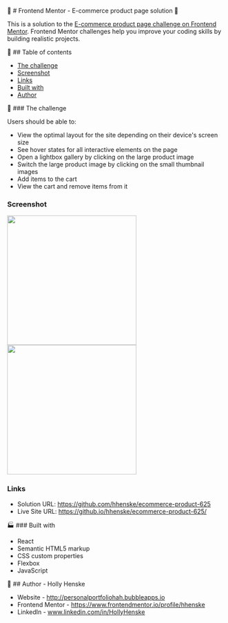 :large_blue_circle: # Frontend Mentor - E-commerce product page solution :large_blue_circle:

This is a solution to the [E-commerce product page challenge on Frontend Mentor](https://www.frontendmentor.io/challenges/ecommerce-product-page-UPsZ9MJp6). Frontend Mentor challenges help you improve your coding skills by building realistic projects.

:large_blue_diamond: ## Table of contents

  - [The challenge](#the-challenge)
  - [Screenshot](#screenshot)
  - [Links](#links)
  - [Built with](#built-with)
  - [Author](#author)


:blue_book: ### The challenge

Users should be able to:

- View the optimal layout for the site depending on their device's screen size
- See hover states for all interactive elements on the page
- Open a lightbox gallery by clicking on the large product image
- Switch the large product image by clicking on the small thumbnail images
- Add items to the cart
- View the cart and remove items from it

### Screenshot

<img src="https://github.com/user-attachments/assets/d9f94264-0386-4fcf-84e0-780abdc0cff8" width="300" />

<img src="https://github.com/user-attachments/assets/17ed9024-1577-4266-80e7-7702caa351bd" width="300" />

### Links

- Solution URL: https://github.com/hhenske/ecommerce-product-625
- Live Site URL: https://github.io/hhenske/ecommerce-product-625/

:factory: ### Built with
- React
- Semantic HTML5 markup
- CSS custom properties
- Flexbox
- JavaScript

:small_blue_diamond: ## Author - Holly Henske

- Website - http://personalportfoliohah.bubbleapps.io
- Frontend Mentor - https://www.frontendmentor.io/profile/hhenske
- LinkedIn - www.linkedin.com/in/HollyHenske
  
